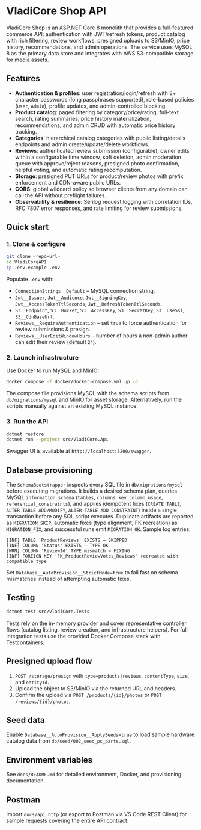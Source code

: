 # VladiCore Shop API

VladiCore Shop is an ASP.NET Core 8 monolith that provides a full-featured commerce API: authentication with JWT/refresh tokens,
product catalog with rich filtering, review workflows, presigned uploads to S3/MinIO, price history, recommendations, and admin
operations. The service uses MySQL 8 as the primary data store and integrates with AWS S3-compatible storage for media assets.

## Features

- **Authentication & profiles**: user registration/login/refresh with 8+ character passwords (long passphrases supported),
  role-based policies (`User`, `Admin`), profile updates, and admin-controlled blocking.
- **Product catalog**: paged filtering by category/price/rating, full-text search, rating summaries, price history materialization,
  recommendations, and admin CRUD with automatic price history tracking.
- **Categories**: hierarchical catalog categories with public listing/details endpoints and admin create/update/delete workflows.
- **Reviews**: authenticated review submission (configurable), owner edits within a configurable time window, soft deletion,
  admin moderation queue with approve/reject reasons, presigned photo confirmation, helpful voting, and automatic rating
  recomputation.
- **Storage**: presigned PUT URLs for product/review photos with prefix enforcement and CDN-aware public URLs.
- **CORS**: global wildcard policy so browser clients from any domain can call the API without preflight failures.
- **Observability & resilience**: Serilog request logging with correlation IDs, RFC 7807 error responses, and rate limiting for
  review submissions.

## Quick start

### 1. Clone & configure

```bash
git clone <repo-url>
cd VladiCoreAPI
cp .env.example .env
```

Populate `.env` with:

- `ConnectionStrings__Default` – MySQL connection string.
- `Jwt__Issuer`, `Jwt__Audience`, `Jwt__SigningKey`, `Jwt__AccessTokenTtlSeconds`, `Jwt__RefreshTokenTtlSeconds`.
- `S3__Endpoint`, `S3__Bucket`, `S3__AccessKey`, `S3__SecretKey`, `S3__UseSsl`, `S3__CdnBaseUrl`.
- `Reviews__RequireAuthentication` – set `true` to force authentication for review submissions & presign.
- `Reviews__UserEditWindowHours` – number of hours a non-admin author can edit their review (default `24`).

### 2. Launch infrastructure

Use Docker to run MySQL and MinIO:

```bash
docker compose -f docker/docker-compose.yml up -d
```

The compose file provisions MySQL with the schema scripts from `db/migrations/mysql` and MinIO for asset storage. Alternatively,
run the scripts manually against an existing MySQL instance.

### 3. Run the API

```bash
dotnet restore
dotnet run --project src/VladiCore.Api
```

Swagger UI is available at `http://localhost:5200/swagger`.

## Database provisioning

The `SchemaBootstrapper` inspects every SQL file in `db/migrations/mysql` before executing migrations. It builds a desired schema
plan, queries MySQL `information_schema` (`tables`, `columns`, `key_column_usage`, `referential_constraints`), and applies
idempotent fixes (`CREATE TABLE`, `ALTER TABLE ADD/MODIFY`, `ALTER TABLE ADD CONSTRAINT`) inside a single transaction before any
SQL script executes. Duplicate artifacts are reported as `MIGRATION_SKIP`, automatic fixes (type alignment, FK recreation) as
`MIGRATION_FIX`, and successful runs emit `MIGRATION_OK`. Sample log entries:

```
[INF] TABLE 'ProductReviews' EXISTS — SKIPPED
[INF] COLUMN 'Status' EXISTS — TYPE OK
[WRN] COLUMN 'ReviewId' TYPE mismatch — FIXING
[INF] FOREIGN KEY 'FK_ProductReviewVotes_Reviews' recreated with compatible type
```

Set `Database__AutoProvision__StrictMode=true` to fail fast on schema mismatches instead of attempting automatic fixes.

## Testing

```bash
dotnet test src/VladiCore.Tests
```

Tests rely on the in-memory provider and cover representative controller flows (catalog listing, review creation, and
infrastructure helpers). For full integration tests use the provided Docker Compose stack with Testcontainers.

## Presigned upload flow

1. `POST /storage/presign` with `type=products|reviews`, `contentType`, `size`, and `entityId`.
2. Upload the object to S3/MinIO via the returned URL and headers.
3. Confirm the upload via `POST /products/{id}/photos` or `POST /reviews/{id}/photos`.

## Seed data

Enable `Database__AutoProvision__ApplySeeds=true` to load sample hardware catalog data from `db/seed/002_seed_pc_parts.sql`.

## Environment variables

See `docs/README.md` for detailed environment, Docker, and provisioning documentation.

## Postman

Import `docs/api.http` (or export to Postman via VS Code REST Client) for sample requests covering the entire API contract.
